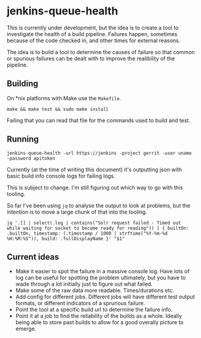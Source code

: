 # jenkins-queue-health

This is currently under development, but the idea is to create a tool to
investigate the health of a build pipeline.  Failures happen, sometimes
because of the code checked in, and other times for external reasons.

The idea is to build a tool to determine the causes of failure so that
common or spurious failures can be dealt with to improve the realibility
of the pipeline.

## Building

On \*nix platforms with Make use the `Makefile`.

```
make && make test && sudo make install
```

Failing that you can read that file for the commands used to build and test.

## Running

```
jenkins-queue-health -url https://jenkins -project gerrit -user uname -password apitoken
```

Currently (at the time of writing this document) it's outputting json with
basic build info console logs for failing logs.

This is subject to change.  I'm still figuring out which way to go with this
tooling.

So far I've been using `jq` to analyse the output to look at problems, but the
intention is to move a large chunk of that into the tooling.

```
jq '.[] | select(.log | contains("Solr request failed - Timed out while waiting for socket to become ready for reading")) | { builtOn: .builtOn, timestamp: (.timestamp / 1000 | strftime("%Y-%m-%d %H:%M:%S")), build: .fullDisplayName }' "$1"
```

## Current ideas

* Make it easier to spot the failure in a massive console log.  Have lots of
  log can be useful for spotting the problem ultimately, but you have to wade
  through a lot initially just to figure out what failed.
* Make some of the raw data more readable.  Times/durations etc.
* Add config for different jobs.  Different jobs will have different test
  output formats, or different indicators of a sprurious failure.
* Point the tool at a specific build url to determine the failure info.
* Point it at a job to find the reliability of the builds as a whole.  Ideally
  being able to store past builds to allow for a good overally picture to
  emerge.
